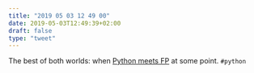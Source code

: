 ```yaml
---
title: "2019 05 03 12 49 00"
date: 2019-05-03T12:49:39+02:00
draft: false
type: "tweet"
---
```

The best of both worlds: when [Python meets FP](https://towardsdatascience.com/5-advanced-features-of-python-and-how-to-use-them) at some point. `#python`
